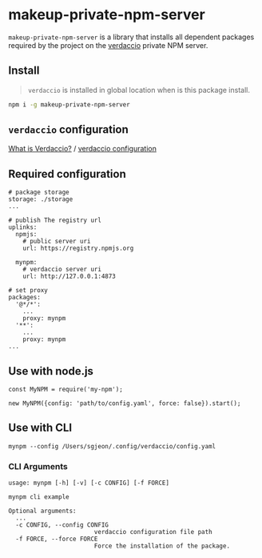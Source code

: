 
# makeup-private-npm-server

`makeup-private-npm-server` is a library that installs all dependent packages required by the project on the [verdaccio](http://www.verdaccio.org/docs/en/configuration.html) private NPM server.

## Install

> `verdaccio` is installed in global location when is this package install.

```bash
npm i -g makeup-private-npm-server
```

## `verdaccio` configuration

[What is Verdaccio?](http://www.verdaccio.org/docs/en/what-is-verdaccio.html) / [verdaccio configuration](http://www.verdaccio.org/docs/en/configuration.html)

## Required configuration

```
# package storage
storage: ./storage
...

# publish The registry url
uplinks:
  npmjs:
    # public server uri
    url: https://registry.npmjs.org

  mynpm:
    # verdaccio server uri
    url: http://127.0.0.1:4873

# set proxy
packages:
  '@*/*':
	...
    proxy: mynpm
  '**':
    ...
    proxy: mynpm
...
```

## Use with node.js

```
const MyNPM = require('my-npm');

new MyNPM({config: 'path/to/config.yaml', force: false}).start();
```

## Use with CLI

```
mynpm --config /Users/sgjeon/.config/verdaccio/config.yaml
```

### CLI Arguments

```
usage: mynpm [-h] [-v] [-c CONFIG] [-f FORCE]

mynpm cli example

Optional arguments:
  ...
  -c CONFIG, --config CONFIG
                        verdaccio configuration file path
  -f FORCE, --force FORCE
                        Force the installation of the package.
```





